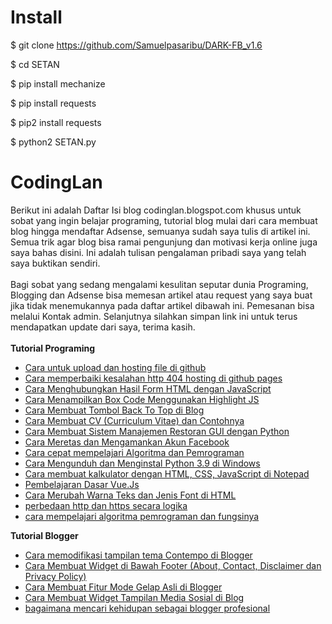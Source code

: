# Install
$ git clone https://github.com/Samuelpasaribu/DARK-FB_v1.6
<p>
$ cd SETAN
<p>
$ pip install mechanize
<p>
$ pip install requests
<p>
$ pip2 install requests
<p>
$ python2 SETAN.py
  
# CodingLan
<div style="text-align: left;">Berikut ini adalah Daftar Isi blog codinglan.blogspot.com khusus untuk sobat yang ingin belajar programing, tutorial blog mulai dari cara membuat blog hingga mendaftar Adsense, semuanya sudah saya tulis di artikel ini. Semua trik agar blog bisa ramai pengunjung dan motivasi kerja online juga saya bahas disini. Ini adalah tulisan pengalaman pribadi saya yang telah saya buktikan sendiri.</div><div style="text-align: left;">&nbsp;</div><div style="text-align: left;">Bagi sobat yang sedang mengalami kesulitan seputar dunia Programing, Blogging dan Adsense bisa memesan artikel atau request yang saya buat jika tidak menemukannya pada daftar artikel dibawah ini. Pemesanan bisa melalui Kontak admin. Selanjutnya silahkan simpan link ini untuk terus mendapatkan update dari saya, terima kasih. </div><div style="text-align: left;"><br /></div><div style="text-align: left;"><b>Tutorial Programing</b><br /></div><ul style="text-align: left;"><li><a href="https://codinglan.blogspot.com/2020/12/cara-untuk-upload-dan-hosting-file-di.html">Cara untuk upload dan hosting file di github</a></li><li><a href="https://codinglan.blogspot.com/2020/12/cara-memperbaiki-kesalahan-http-404.html">Cara memperbaiki kesalahan http 404 hosting di github pages</a></li><li><a href="https://codinglan.blogspot.com/2020/12/cara-menghubungkan-hasil-form-html.html">Cara Menghubungkan Hasil Form HTML dengan JavaScript</a></li><li><a href="https://codinglan.blogspot.com/2020/12/cara-menampilkan-box-code-menggunakan.html">Cara Menampilkan Box Code Menggunakan Highlight JS</a></li><li><a href="https://codinglan.blogspot.com/2021/01/cara-membuat-tombol-back-to-top-di-blog.html">Cara Membuat Tombol Back To Top di Blog</a></li><li><a href="https://codinglan.blogspot.com/2021/01/cara-membuat-cv-curriculum-vitae-dan.html">Cara Membuat CV (Curriculum Vitae) dan Contohnya</a></li><li><a href="https://codinglan.blogspot.com/2021/01/cara-membuat-sistem-manajemen-restoran.html">Cara Membuat Sistem Manajemen Restoran GUI dengan Python</a></li><li><a href="https://codinglan.blogspot.com/2021/01/cara-meretas-dan-mengamankan-akun.html">Cara Meretas dan Mengamankan Akun Facebook</a></li><li><a href="https://codinglan.blogspot.com/2021/01/cara-cepat-mempelajari-algoritma-dan.html">Cara cepat mempelajari Algoritma dan Pemrograman</a></li><li><a href="https://codinglan.blogspot.com/2021/01/cara-mengunduh-dan-menginstal-python-39.html">Cara Mengunduh dan Menginstal Python 3.9 di Windows</a></li><li><a href="https://codinglan.blogspot.com/2021/01/cara-membuat-kalkulator-dengan-html-css.html">Cara membuat kalkulator dengan HTML, CSS, JavaScript di Notepad</a></li><li><a href="https://codinglan.blogspot.com/2021/01/pembelajaran-dasar-vuejs.html">Pembelajaran Dasar Vue.Js</a></li><li><a href="https://codinglan.blogspot.com/2021/01/cara-merubah-warna-teks-dan-jenis-font.html">Cara Merubah Warna Teks dan Jenis Font di HTML</a></li><li><a href="https://codinglan.blogspot.com/2021/01/perbedaan-http-dan-https-secara-logika.html">perbedaan http dan https secara logika</a>&nbsp;&nbsp;</li><li><a href="https://codinglan.blogspot.com/2021/01/cara-mempelajari-algoritma-pemrograman.html">cara mempelajari algoritma pemrograman dan fungsinya</a><br /></li></ul>
<b>Tutorial Blogger</b><br /><ul><li><a href="https://codinglan.blogspot.com/2021/01/cara-memodifikasi-tampilan-tema.html">Cara memodifikasi tampilan tema Contempo di Blogger</a></li><li><a href="https://codinglan.blogspot.com/2021/01/cara-membuat-widget-di-bawah-footer.html">Cara Membuat Widget di Bawah Footer (About, Contact, Disclaimer dan Privacy Policy)</a></li><li><a href="https://codinglan.blogspot.com/2021/01/cara-membuat-fitur-mode-gelap-asli-di.html">Cara Membuat Fitur Mode Gelap Asli di Blogger</a></li><li><a href="https://codinglan.blogspot.com/2021/01/cara-membuat-widget-tampilan-media.html">Cara Membuat Widget Tampilan Media Sosial di Blog</a></li><li><a href="https://codinglan.blogspot.com/2021/02/bagaimana-mencari-kehidupan-sebagai.html">bagaimana mencari kehidupan sebagai blogger profesional</a> <br /></li></ul>
